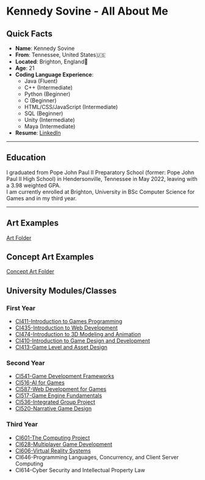 # Kennedy Sovine - All About Me
## Quick Facts
- **Name**: Kennedy Sovine
- **From**: Tennessee, United States🇺🇸
- **Located**: Brighton, England🏴󠁧󠁢󠁥󠁮󠁧󠁿
- **Age**: 21
- **Coding Language Experience**:
  - Java (Fluent)
  - C++ (Intermediate)
  - Python (Beginner)
  - C (Beginner)
  - HTML/CSS/JavaScript (Intermediate)
  - SQL (Beginner)
  - Unity (Intermediate)
  - Maya (Intermediate)
- **Resume**: [LinkedIn](https://www.linkedin.com/in/kennedy-sovine-975090199/)
***
## Education
I graduated from Pope John Paul II Preparatory School (former: Pope John Paul II High School) in Hendersonville, Tennessee in May 2022, leaving with a 3.98 weighted GPA. <br>
I am currently enrolled at Brighton, University in BSc Computer Science for Games and in my third year.
***
## Art Examples
[Art Folder](/Art)
## Concept Art Examples
[Concept Art Folder](/Concept_Art)
## University Modules/Classes
### First Year
- [CI411-Introduction to Games Programming](https://github.com/KennedySovine/CI411_Games_Programming)
- [CI435-Introduction to Web Development](https://github.com/KennedySovine/CI435-Introduction-to-Web-Development)
- [CI474-Introduction to 3D Modeling and Animation](https://github.com/KennedySovine/CI474_Introduction_3D_Modeling_and_Animation)
- [CI410-Introduction to Game Design and Development](https://github.com/KennedySovine/CI410-Introduction-to-Game-Design-and-Development)
- [CI413-Game Level and Asset Design](https://github.com/KennedySovine/CI413-Game-Level-and-Asset-Design)
### Second Year
- [CI541-Game Development Frameworks](https://github.com/KennedySovine/CI541-Game_Development_Frameworks)
- [CI516-AI for Games](https://github.com/KennedySovine/CI516-AI-for-Games)
- [CI587-Web Development for Games](https://github.com/KennedySovine/CI587-Web-Development-For-Games)
- [CI517-Game Engine Fundamentals](https://github.com/KennedySovine/CI517_Game_Engine_Fundamentals)
- [CI536-Integrated Group Project](https://github.com/KennedySovine/Integrated-Group-Project)
- [CI520-Narrative Game Design](https://github.com/KennedySovine/Project-new-world)
### Third Year
- [CI601-The Computing Project](https://github.com/KennedySovine/Final-Project)
- [CI628-Multiplayer Game Development](https://github.com/KennedySovine/CI628-Multiplayer-Game-Development)
- [CI606-Virtual Reality Systems](https://github.com/KennedySovine/CI606-Virtual-Reality-Systems)
- CI646-Programming Languages, Concurrency, and Client Server Computing
- CI614-Cyber Security and Intellectual Property Law
